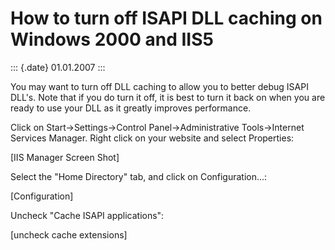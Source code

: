 How to turn off ISAPI DLL caching on Windows 2000 and IIS5
==========================================================

::: {.date}
01.01.2007
:::

You may want to turn off DLL caching to allow you to better debug ISAPI
DLL\'s. Note that if you do turn it off, it is best to turn it back on
when you are ready to use your DLL as it greatly improves performance.

Click on Start-\>Settings-\>Control Panel-\>Administrative
Tools-\>Internet Services Manager. Right click on your website and
select Properties:

\[IIS Manager Screen Shot\]

Select the \"Home Directory\" tab, and click on Configuration\...:

\[Configuration\]

Uncheck \"Cache ISAPI applications\":

\[uncheck cache extensions\]
